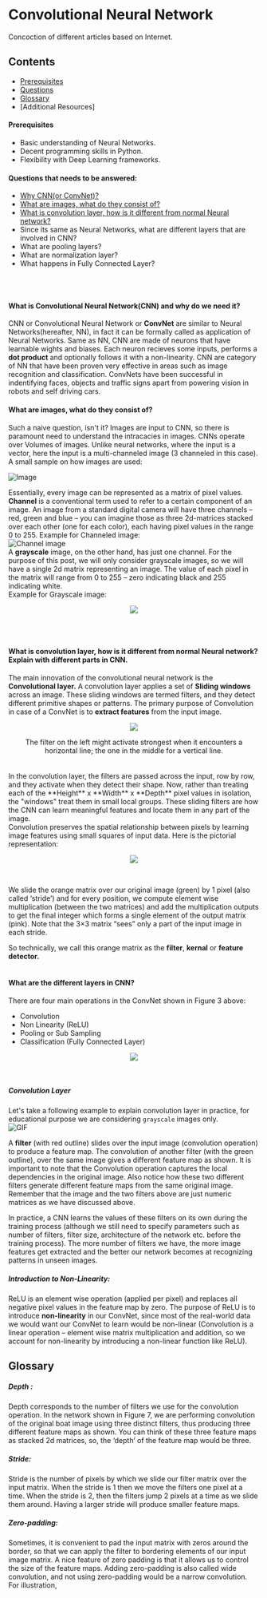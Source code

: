 # Convolutional Neural Network
Concoction of different articles based on Internet.

## Contents
- [Prerequisites](https://github.com/nprithviraj24/ConvNet--Cat-vs-Dog/blob/master/CNN.md#prerequisites-1)
- [Questions](https://github.com/nprithviraj24/ConvNet--Cat-vs-Dog/blob/master/CNN.md#questions-that-needs-to-be-answered)
- [Glossary](https://github.com/nprithviraj24/ConvNet--Cat-vs-Dog/blob/master/CNN.md#glossary-1)
- [Additional Resources]


#### Prerequisites
- Basic understanding of Neural Networks.
- Decent programming skills in Python.
- Flexibility with Deep Learning frameworks.

#### Questions that needs to be answered:
- [Why CNN(or ConvNet)?](https://github.com/nprithviraj24/ConvNet--Cat-vs-Dog/blob/master/CNN.md#what-is-convolutional-neural-networkcnn-and-why-do-we-need-it)
- [What are images, what do they consist of?](https://github.com/nprithviraj24/ConvNet--Cat-vs-Dog/blob/master/CNN.md#what-are-images-what-do-they-consist-of)
- [What is convolution layer, how is it different from normal Neural network?](https://github.com/nprithviraj24/ConvNet--Cat-vs-Dog/blob/master/CNN.md#what-is-convolution-layer-how-is-it-different-from-normal-neural-network-explain-with-different-parts-in-cnn) 
- Since its same as Neural Networks, what are different layers that are involved in CNN?
- What are pooling layers?
- What are normalization layer?
- What happens in Fully Connected Layer?

<br />
<br />

#### What is Convolutional Neural Network(CNN) and why do we need it?
CNN or Convolutional Neural Network or **ConvNet** are similar to Neural Networks(hereafter, NN), in fact it can be formally called as application of Neural Networks. Same as NN, CNN are made of neurons that have learnable wights and biases. Each neuron recieves some inputs, performs a **dot product** and optionally follows it with a non-linearity.
    CNN are category of NN that have been proven very effective in areas such as image recognition and classification. ConvNets have been successful in indentifying faces, objects and traffic signs apart from powering vision in robots and self driving cars.

#### What are images, what do they consist of?
Such a naive question, isn't it? Images are input to CNN, so there is paramount need to understand the intracacies in images. CNNs operate over Volumes of images.
Unlike neural networks, where the input is a vector, here the input is a multi-channeled image (3 channeled in this case). 
<br />
A small sample on how images are used: 

![Image](https://ujwlkarn.files.wordpress.com/2016/08/screen-shot-2016-08-07-at-4-59-29-pm.png?w=748)
<br />

Essentially, every image can be represented as a matrix of pixel values. <br />
**Channel** is a conventional term used to refer to a certain component of an image. An image from a standard digital camera will have three channels – red, green and blue – you can imagine those as three 2d-matrices stacked over each other (one for each color), each having pixel values in the range 0 to 255. Example for Channeled image: 
<br />
![Channel image](https://static1.squarespace.com/static/54856bade4b0c4cdfb17e3c0/t/57edf15c9f74563967b893a2/1475211614805/?format=750w)
<br />
A **grayscale** image, on the other hand, has just one channel. For the purpose of this post, we will only consider grayscale images, so we will have a single 2d matrix representing an image. The value of each pixel in the matrix will range from 0 to 255 – zero indicating black and 255 indicating white. 
<br/>
Example for Grayscale image: 
<p align="center">
    <img src ="https://ujwlkarn.files.wordpress.com/2016/08/8-gif.gif?w=192&h=192" />
</p>

<br />
<br />

#### What is convolution layer, how is it different from normal Neural network? Explain with different parts in CNN.
The main innovation of the convolutional neural network is the **Convolutional layer.** A convolution layer applies a set of **Sliding windows** across an image. These sliding windows are termed filters, and they detect different primitive shapes or patterns. The primary purpose of Convolution in case of a ConvNet is to **extract features** from the input image. 
<br />
<p align="center">
    <img src="https://static1.squarespace.com/static/54856bade4b0c4cdfb17e3c0/t/57eded43440243e527d246a7/1475213244328/?format=500w">
</p>
    <div align="center" font-size="75%">
    The filter on the left might activate strongest when it encounters a horizontal line; the one in the middle for a vertical line.
    </div>
<br />
<br />
In the convolution layer, the filters are passed across the input, row by row, and they activate when they detect their shape. Now, rather than treating each of the **Height** x **Width** x **Depth** pixel values in isolation, the "windows" treat them in small local groups. These sliding filters are how the CNN can learn meaningful features and locate them in any part of the image.
<br />
Convolution preserves the spatial relationship between pixels by learning image features using small squares of input data. Here is the pictorial representation: 

<p align="center">
    <img src="http://deeplearning.stanford.edu/wiki/images/6/6c/Convolution_schematic.gif">
</p>
<br />

We slide the orange matrix over our original image (green) by 1 pixel (also called ‘stride’) and for every position, we compute element wise multiplication (between the two matrices) and add the multiplication outputs to get the final integer which forms a single element of the output matrix (pink). Note that the 3×3 matrix “sees” only a part of the input image in each stride.
<br />

So technically, we call this orange matrix as the **filter**, **kernal** or **feature detector.** 
<br />
<br />
#### What are the different layers in CNN?
There are four main operations in the ConvNet shown in Figure 3 above:

* Convolution 
* Non Linearity (ReLU)
* Pooling or Sub Sampling
* Classification (Fully Connected Layer)

<p align="center">
    <img src="http://adilmoujahid.com/images/cnn-architecture.png">
</p>
<br />


##### Convolution Layer
 Let's take a following example to explain convolution layer in practice, for educational purpose we are considering `grayscale` images only.
<br /> 
![GIF](/giphy.gif)
<br />

A **filter** (with red outline) slides over the input image (convolution operation) to produce a feature map. The convolution of another filter (with the green outline), over the same image gives a different feature map as shown. It is important to note that the Convolution operation captures the local dependencies in the original image. Also notice how these two different filters generate different feature maps from the same original image. Remember that the image and the two filters above are just numeric matrices as we have discussed above.

In practice, a CNN learns the values of these filters on its own during the training process (although we still need to specify parameters such as number of filters, filter size, architecture of the network etc. before the training process). The more number of filters we have, the more image features get extracted and the better our network becomes at recognizing patterns in unseen images.
<br />

##### Introduction to Non-Linearity:

ReLU is an element wise operation (applied per pixel) and replaces all negative pixel values in the feature map by zero. The purpose of ReLU is to introduce **non-linearity** in our ConvNet, since most of the real-world data we would want our ConvNet to learn would be non-linear (Convolution is a linear operation – element wise matrix multiplication and addition, so we account for non-linearity by introducing a non-linear function like ReLU).






















## Glossary

##### Depth :
 Depth corresponds to the number of filters we use for the convolution operation. In the network shown in Figure 7, we are performing convolution of the original boat image using three distinct filters, thus producing three different feature maps as shown. You can think of these three feature maps as stacked 2d matrices, so, the ‘depth’ of the feature map would be three.
<br />
##### Stride: 
Stride is the number of pixels by which we slide our filter matrix over the input matrix. When the stride is 1 then we move the filters one pixel at a time. When the stride is 2, then the filters jump 2 pixels at a time as we slide them around. Having a larger stride will produce smaller feature maps.
<br />
##### Zero-padding:
 Sometimes, it is convenient to pad the input matrix with zeros around the border, so that we can apply the filter to bordering elements of our input image matrix. A nice feature of zero padding is that it allows us to control the size of the feature maps. Adding zero-padding is also called wide convolution, and not using zero-padding would be a narrow convolution. For illustration, 


